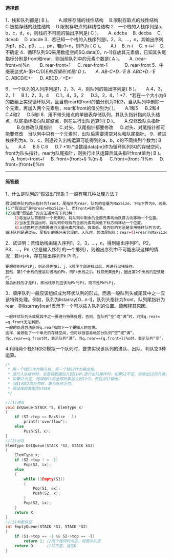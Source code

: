 #### 选择题

1．栈和队列都是(  B  )。
   A.顺序存储的线性结构   B.限制存取点的线性结构
   C.链接存储的线性结构   D.限制存取点的非线性结构
2．一个栈的入栈序列是a，b，c，d，e，则栈的不可能的输出序列是(   C   )。
   A. edcba   B. decba   C. dceab   D. abcde
3．若已知一个栈的入栈序列是l，2，3，…，n，其输出序列为p1，p2，p3，…，pn，若p1=n，则Pi为 (  C   )。
   A.i   B. n-i   C. n-i+l   D.不确定
4．循环队列SQ采用数组空间SQ.data[0，n-1]存放其元素值，已知其头尾指标分别是front和rear，则当前队列中的元素个数是(   A  )。
   A. (rear-front+n)%n    B. rear-front+1
   C. rear-front-1        D. rear-front
5．中缀表达式A-(B+C/D)*E的后缀形式是(  D  )。
   A. AB-C+D／*E*   B. ABC+D／E*
   C. ABCD/E+-   D. ABCD／+E*-

6．一个队列的入列序列是1，2，3，4，则队列的输出序列是( B )。
   A.4，3，2，1    B.1，2，3，4
   C.1，4，3，2    D.3，2，4，1
*7．*若在一个大小为6的数组上实现循环队列，且当前rear和front的值分别为0和3，当从队列中删除一个元素，再加入两个元素后，rear和front的值分别为(    )。
   A.1和5    B.2和4  C.4和2    D.5和l
8．用不带头结点的单链表存储队列，其队头指针指向队头结点，队尾指标指向队尾结点，则在进行出队运算时( D )。
   A.仅修改队头指针          B.仅修改队尾指针
   C.对头、队尾指针都要修改   D.对头、对尾指针都可能要修改`
   `当队列中只有一个元素时，出队后需要清空对头和队尾指针。
9．若进栈序列为a，b，c，则通过入出栈运算可能得到的a，b，c的不同排列个数为( B )。
   A.4    B.5   C.6    D.7
*10.*设数组data[m]作为循环队列SQ的存储空间，front为队头指针，rear为队尾指针，则执行出队运算后其头指针front值为(  B )。
   A. front=front+l    B. front=(front+l) %(m-l)
   C.front=(front-1)%m    D. front=(front+l)%m

------

#### 简答题

1．什么是队列的“假溢出”现象？一般有哪几种处理方法？

```bash
假设顺序队列的头指针为front，尾指针为rear，队列的容量为MaxSize，下标下界为0，则最后一个单元的下标为MaxSize-1。
(1)“假溢出”是指rear=MaxSize-l，而front≠0的现象。
(2)处理“假溢出”的方法通常有下列3种：
    1)每当从队首删除一个元素时，将队列中剩余的全部元素均向队首方向移动一个位置。
    2)当发生假溢出时，将队列中现有的全部元素均向低下标方向移动一个位置。
    3)上述两种方法都要进行大量元素的移动，效率低。最巧妙的方法是采用循环队列方式。
循环队列是通过头、尾指针的循环来实现的。入队时，修改尾指针：rear=(l+rear)%MaxSize;出队时，修改队首指针：front=(l+front)%MaxSize。
```

2．试证明：若借助栈由输入序列1，2，3，…，n，得到输出序列P1，P2，P3，…，Pn（它是输入序列 的一个排列），则输出序列中不可能出现这样的情况：若i<j<k，存在输出序列Pk Pi Pj。

```undefined
要想得到PkPiPj，则必须先按i，j．k顺序全部进栈以后，再进行出栈操作。
显然，第1个出栈的是最后进栈的Pk，而Pk出栈之后，栈顶元素是Pj，因此第2个出栈的应该是Pj。
最后出栈的才是Pi，即出栈序列应该为PkPjPi，而不是PkPiPj。
```

3．顺序队列一般应该组织成为环状队列的形式，而且一般队列头或尾其中之一应该特殊处理。例如，队列为listarray[O...n-l]，队列头指针为front，队列尾指针为rear，则listarray[rear]表示下一个可以插入队列的位置。请解释其原因。

```undefined
一般环状队列头或尾其中之一要进行特殊处理，否则，当队列“空”或“满”时，只凭q.rear= =q.front无法判断。
一般的处理方法是将q.rear指向下一个要插入的位置。
这样，虽牺牲了一个单元的存储空间，但可以很容易地区分队列“空”或“满”。
当q.rear==q.front时，表示队列“满”，当q.rear==(q.front+l)%n时，表示队列“空”。
```


4.利用两个栈S1和S2模拟一个队列时，要求实现该队列的进队、出队、判队空3种运算。

```cpp
/*
 * 用一个栈S1作为输入栈，另一个栈S2作为输出栈。
 * 进行入队操作时，总是将数据加入到S1中;进行出队操作时，如果S2不空，则输出S2的元素;
 * 如果S2为空，则读取S1的全部元素加入到S2中，然后由S2输出。
 * 当S1和S2均为空时，表示队列为空。
 * 假设栈的类型为STACK
 */

//(1)进队
void EnQueue(STACK *S, ElemType x)
{
    if (SI->top == MaxSize - l)
        printf(¨overflow”);
    else
        Push(Sl，x); 
}
//(2)出队
ElemType DeIQueue(STACK *SI, STACK kS2)
{
    ElemType x;
    if (S2->top ! = -1)
        Pop(S2, &x);
    else
    {
        while (1Empty(S1))
        {
            Pop(S1, &x);
            Push(S2, x);
        }
        Pop(S2, &x);
    }
    return X;
}
//(3)判断队空
int EmptyQueue(STACK *S1, STACK *S2)
{
    if (S1->top == -1 && S2->top == -l)
        return 1; //两个栈同时为空，则表示队空
    return O;     //队不空，返回O
}
```

